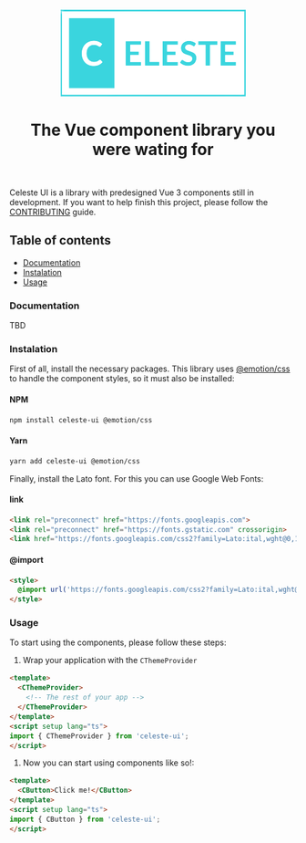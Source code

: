 <p align="center"><img src="./assets/logo.png" /></p>

<h1 align="center">The Vue component library you were wating for</h1>
<br />

<p>
Celeste UI is a library with predesigned Vue 3 components still in development. If you want to help finish this project, please follow the <a href="https://github.com/meretamal/celeste-ui/blob/main/CONTRIBUTING.md">CONTRIBUTING</a> guide.
</p>

<h2>Table of contents</h2>
<ul>
  <li><a href="#Documentation">Documentation</a></li>
  <li><a href="#Instalation">Instalation</a></li>
  <li><a href="#Usage">Usage</a></li>
</ul>

<h3 id="Documentation">Documentation</h3>
<p>TBD</p>

<h3 id="Instalation">Instalation</h3>
<p>
First of all, install the necessary packages. This library uses <a href="https://emotion.sh/docs/@emotion/css">@emotion/css</a> to handle the component styles, so it must also be installed:
</p>

<h4>NPM</h4>

```bash
npm install celeste-ui @emotion/css
```

<h4>Yarn</h4>

```bash
yarn add celeste-ui @emotion/css
```

Finally, install the Lato font. For this you can use Google Web Fonts:

<h4>link</h4>

```html
<link rel="preconnect" href="https://fonts.googleapis.com">
<link rel="preconnect" href="https://fonts.gstatic.com" crossorigin>
<link href="https://fonts.googleapis.com/css2?family=Lato:ital,wght@0,100;0,300;0,400;0,700;0,900;1,100;1,300;1,400;1,700;1,900&display=swap" rel="stylesheet">
```

<h4>@import</h4>

```html
<style>
  @import url('https://fonts.googleapis.com/css2?family=Lato:ital,wght@0,100;0,300;0,400;0,700;0,900;1,100;1,300;1,400;1,700;1,900&display=swap');
</style>
```

<h3 id="Usage">Usage</h3>

<p>To start using the components, please follow these steps:</p>

1. Wrap your application with the `CThemeProvider`
```html
<template>
  <CThemeProvider>
    <!-- The rest of your app -->
  </CThemeProvider>
</template>
<script setup lang="ts">
import { CThemeProvider } from 'celeste-ui';
</script>
```

1. Now you can start using components like so!:
```html
<template>
  <CButton>Click me!</CButton>
</template>
<script setup lang="ts">
import { CButton } from 'celeste-ui';
</script>
```
